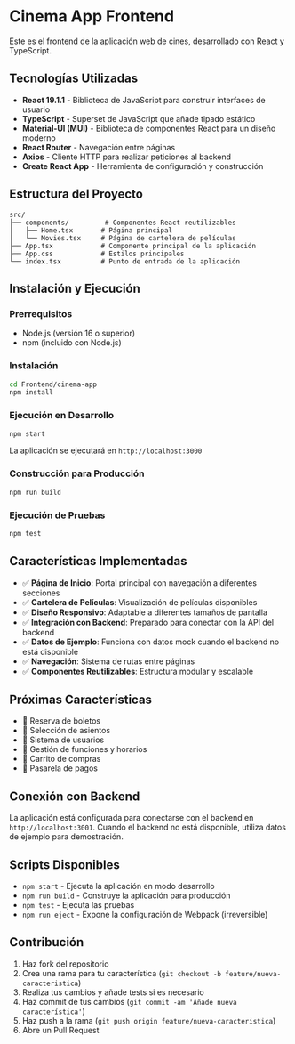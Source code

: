 # Cinema App Frontend

Este es el frontend de la aplicación web de cines, desarrollado con React y TypeScript.

## Tecnologías Utilizadas

- **React 19.1.1** - Biblioteca de JavaScript para construir interfaces de usuario
- **TypeScript** - Superset de JavaScript que añade tipado estático
- **Material-UI (MUI)** - Biblioteca de componentes React para un diseño moderno
- **React Router** - Navegación entre páginas
- **Axios** - Cliente HTTP para realizar peticiones al backend
- **Create React App** - Herramienta de configuración y construcción

## Estructura del Proyecto

```
src/
├── components/         # Componentes React reutilizables
│   ├── Home.tsx       # Página principal
│   └── Movies.tsx     # Página de cartelera de películas
├── App.tsx            # Componente principal de la aplicación
├── App.css            # Estilos principales
└── index.tsx          # Punto de entrada de la aplicación
```

## Instalación y Ejecución

### Prerrequisitos

- Node.js (versión 16 o superior)
- npm (incluido con Node.js)

### Instalación

```bash
cd Frontend/cinema-app
npm install
```

### Ejecución en Desarrollo

```bash
npm start
```

La aplicación se ejecutará en `http://localhost:3000`

### Construcción para Producción

```bash
npm run build
```

### Ejecución de Pruebas

```bash
npm test
```

## Características Implementadas

- ✅ **Página de Inicio**: Portal principal con navegación a diferentes secciones
- ✅ **Cartelera de Películas**: Visualización de películas disponibles
- ✅ **Diseño Responsivo**: Adaptable a diferentes tamaños de pantalla
- ✅ **Integración con Backend**: Preparado para conectar con la API del backend
- ✅ **Datos de Ejemplo**: Funciona con datos mock cuando el backend no está disponible
- ✅ **Navegación**: Sistema de rutas entre páginas
- ✅ **Componentes Reutilizables**: Estructura modular y escalable

## Próximas Características

- 🔄 Reserva de boletos
- 🔄 Selección de asientos
- 🔄 Sistema de usuarios
- 🔄 Gestión de funciones y horarios
- 🔄 Carrito de compras
- 🔄 Pasarela de pagos

## Conexión con Backend

La aplicación está configurada para conectarse con el backend en `http://localhost:3001`. Cuando el backend no está disponible, utiliza datos de ejemplo para demostración.

## Scripts Disponibles

- `npm start` - Ejecuta la aplicación en modo desarrollo
- `npm run build` - Construye la aplicación para producción
- `npm test` - Ejecuta las pruebas
- `npm run eject` - Expone la configuración de Webpack (irreversible)

## Contribución

1. Haz fork del repositorio
2. Crea una rama para tu característica (`git checkout -b feature/nueva-caracteristica`)
3. Realiza tus cambios y añade tests si es necesario
4. Haz commit de tus cambios (`git commit -am 'Añade nueva característica'`)
5. Haz push a la rama (`git push origin feature/nueva-caracteristica`)
6. Abre un Pull Request